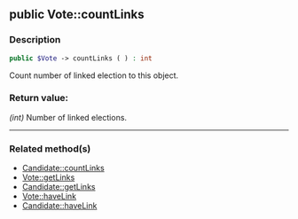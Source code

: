 ## public Vote::countLinks

### Description    

```php
public $Vote -> countLinks ( ) : int
```

Count number of linked election to this object.
    

### Return value:   

*(int)* Number of linked elections.


---------------------------------------

### Related method(s)      

* [Candidate::countLinks](../Candidate%20Class/public%20Candidate--countLinks.md)    
* [Vote::getLinks](../Vote%20Class/public%20Vote--getLinks.md)    
* [Candidate::getLinks](../Candidate%20Class/public%20Candidate--getLinks.md)    
* [Vote::haveLink](../Vote%20Class/public%20Vote--haveLink.md)    
* [Candidate::haveLink](../Candidate%20Class/public%20Candidate--haveLink.md)    
